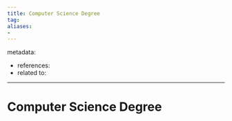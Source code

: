 ```yaml
---
title: Computer Science Degree
tag:
aliases:
- 
---
```


metadata:
- references:
- related to:

---

# Computer Science Degree